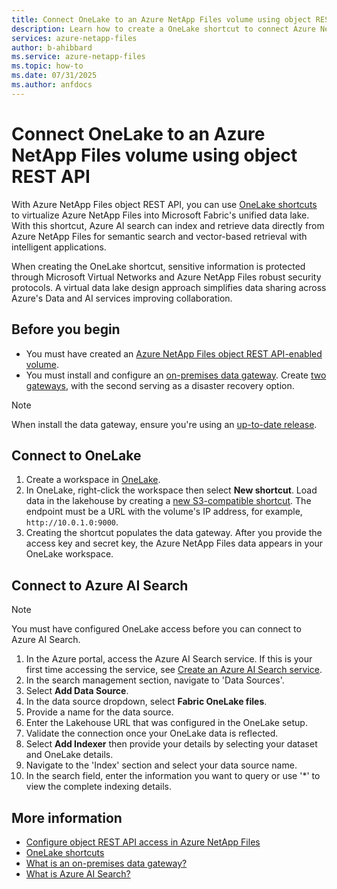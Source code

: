 ```yaml
---
title: Connect OneLake to an Azure NetApp Files volume using object REST API 
description: Learn how to create a OneLake shortcut to connect Azure NetApp Files to a unified data lake. 
services: azure-netapp-files
author: b-ahibbard
ms.service: azure-netapp-files
ms.topic: how-to
ms.date: 07/31/2025
ms.author: anfdocs
---
```


# Connect OneLake to an Azure NetApp Files volume using object REST API 
<!-- connect to Azure AI service? -->

With Azure NetApp Files object REST API, you can use [OneLake shortcuts](/fabric/onelake/onelake-shortcuts) to virtualize Azure NetApp Files into Microsoft Fabric's unified data lake. With this shortcut, Azure AI search can index and retrieve data directly from Azure NetApp Files for semantic search and vector-based retrieval with intelligent applications. 

When creating the OneLake shortcut, sensitive information is protected through Microsoft Virtual Networks and Azure NetApp Files robust security protocols. A virtual data lake design approach simplifies data sharing across Azure's Data and AI services improving collaboration.  

## Before you begin 

- You must have created an [Azure NetApp Files object REST API-enabled volume](object-rest-api-access-configure.md).
- You must install and configure an [on-premises data gateway](/data-integration/gateway/service-gateway-install#download-and-install-a-standard-gateway). Create [two gateways](/data-integration/gateway/service-gateway-install#add-another-gateway-to-create-a-cluster), with the second serving as a disaster recovery option. 

>[!NOTE]
>When install the data gateway, ensure you're using an [up-to-date release](/data-integration/gateway/service-gateway-install). 

## Connect to OneLake

1. Create a workspace in [OneLake](/fabric/onelake/create-lakehouse-onelake).
1. In OneLake, right-click the workspace then select **New shortcut**. Load data in the lakehouse by creating a [new S3-compatible shortcut](/onelake/create-on-premises-shortcut). The endpoint must be a URL with the volume's IP address, for example, `http://10.0.1.0:9000`.
1. Creating the shortcut populates the data gateway. After you provide the access key and secret key, the Azure NetApp Files data appears in your OneLake workspace. 

## Connect to Azure AI Search 

>[!NOTE]
>You must have configured OneLake access before you can connect to Azure AI Search. 

1. In the Azure portal, access the Azure AI Search service. If this is your first time accessing the service, see [Create an Azure AI Search service](/search/search-create-service-portal).
1. In the search management section, navigate to 'Data Sources'. 
1. Select **Add Data Source**. 
1. In the data source dropdown, select **Fabric OneLake files**.
1. Provide a name for the data source. 
1. Enter the Lakehouse URL that was configured in the OneLake setup. 
1. Validate the connection once your OneLake data is reflected. 
1. Select **Add Indexer** then provide your details by selecting your dataset and OneLake details. 
1. Navigate to the 'Index' section and select your data source name. 
1. In the search field, enter the information you want to query or use '*' to view the complete indexing details. 

## More information 

* [Configure object REST API access in Azure NetApp Files](object-rest-api-access-configure.md)
* [OneLake shortcuts](/fabric/onelake//onelake-shortcuts)
* [What is an on-premises data gateway?](/data-integration/gateway/service-gateway-onprem)
* [What is Azure AI Search?](/search/search-what-is-azure-search)